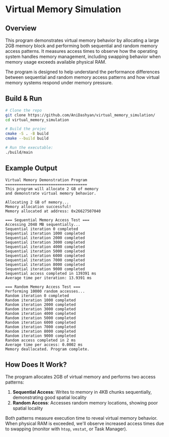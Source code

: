 # Virtual Memory Simulation

## Overview

This program demonstrates virtual memory behavior by allocating a large 2GB memory block and performing both sequential and random memory access patterns. It measures access times to observe how the operating system handles memory management, including swapping behavior when memory usage exceeds available physical RAM.

The program is designed to help understand the performance differences between sequential and random memory access patterns and how virtual memory systems respond under memory pressure.

## Build & Run
```bash
# Clone the repo
git clone https://github.com/AniDashyan/virtual_memory_simulation/
cd virtual_memory_simulation

# Build the projec
cmake -S . -B build
cmake --build build

# Run the executable:
./build/main
```

## Example Output

```
Virtual Memory Demonstration Program
====================================
This program will allocate 2 GB of memory
and demonstrate virtual memory behavior.

Allocating 2 GB of memory...
Memory allocation successful!
Memory allocated at address: 0x26627507040

=== Sequential Memory Access Test ===
Accessing 2048 MB sequentially...
Sequential iteration 0 completed
Sequential iteration 1000 completed
Sequential iteration 2000 completed
Sequential iteration 3000 completed
Sequential iteration 4000 completed
Sequential iteration 5000 completed
Sequential iteration 6000 completed
Sequential iteration 7000 completed
Sequential iteration 8000 completed
Sequential iteration 9000 completed
Sequential access completed in 139391 ms
Average time per iteration: 13.9391 ms

=== Random Memory Access Test ===
Performing 10000 random accesses...
Random iteration 0 completed
Random iteration 1000 completed
Random iteration 2000 completed
Random iteration 3000 completed
Random iteration 4000 completed
Random iteration 5000 completed
Random iteration 6000 completed
Random iteration 7000 completed
Random iteration 8000 completed
Random iteration 9000 completed
Random access completed in 2 ms
Average time per access: 0.0002 ms
Memory deallocated. Program complete.
```

## How Does It Work?

The program allocates 2GB of virtual memory and performs two access patterns:

1. **Sequential Access**: Writes to memory in 4KB chunks sequentially, demonstrating good spatial locality
2. **Random Access**: Accesses random memory locations, showing poor spatial locality

Both patterns measure execution time to reveal virtual memory behavior. When physical RAM is exceeded, we'll observe increased access times due to swapping (monitor with `htop`, `vmstat`, or Task Manager).
